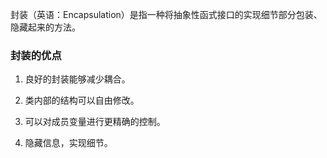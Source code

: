 封装（英语：Encapsulation）是指一种将抽象性函式接口的实现细节部分包装、隐藏起来的方法。

### 封装的优点

1. 良好的封装能够减少耦合。

2. 类内部的结构可以自由修改。

3. 可以对成员变量进行更精确的控制。

4. 隐藏信息，实现细节。